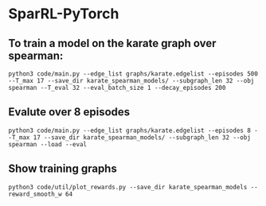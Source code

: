 # SparRL-PyTorch

## To train a model on the karate graph over spearman:
```code
python3 code/main.py --edge_list graphs/karate.edgelist --episodes 500 --T_max 17 --save_dir karate_spearman_models/ --subgraph_len 32 --obj spearman --T_eval 32 --eval_batch_size 1 --decay_episodes 200
```

## Evalute over 8 episodes
```code
python3 code/main.py --edge_list graphs/karate.edgelist --episodes 8 --T_max 17 --save_dir karate_spearman_models/ --subgraph_len 32 --obj spearman --load --eval
```

## Show training graphs
```code
python3 code/util/plot_rewards.py --save_dir karate_spearman_models --reward_smooth_w 64
```


